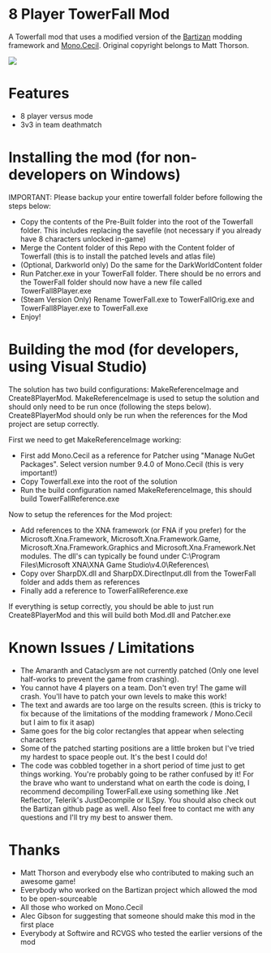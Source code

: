 # 8 Player TowerFall Mod 

A Towerfall mod that uses a modified version of the [Bartizan](https://github.com/Kha/Bartizan) modding framework and [Mono.Cecil](https://github.com/jbevain/cecil). Original copyright belongs to Matt Thorson.

![](https://github.com/Jonesey13/TF-8-Player/blob/master/Demo.gif)

# Features
* 8 player versus mode
* 3v3 in team deathmatch

# Installing the mod (for non-developers on Windows)
IMPORTANT: Please backup your entire towerfall folder before following the steps below:
* Copy the contents of the Pre-Built folder into the root of the Towerfall folder. This includes replacing the savefile (not necessary if you already have 8 characters unlocked in-game)
* Merge the Content folder of this Repo with the Content folder of Towerfall (this is to install the patched levels and atlas file)
* (Optional, Darkworld only) Do the same for the DarkWorldContent folder
* Run Patcher.exe in your TowerFall folder. There should be no errors and the TowerFall folder should now have a new file called TowerFall8Player.exe
* (Steam Version Only) Rename TowerFall.exe to TowerFallOrig.exe and TowerFall8Player.exe to TowerFall.exe
* Enjoy!

# Building the mod (for developers, using Visual Studio)
The solution has two build configurations: MakeReferenceImage and Create8PlayerMod. MakeReferenceImage is used to setup the solution and should only need to be run once (following the steps below). Create8PlayerMod should only be run when the references for the Mod project are setup correctly.

First we need to get MakeReferenceImage working:
* First add Mono.Cecil as a reference for Patcher using "Manage NuGet Packages". Select version number 9.4.0 of Mono.Cecil (this is very important!)
* Copy Towerfall.exe into the root of the solution
* Run the build configuration named MakeReferenceImage, this should build TowerFallReference.exe

Now to setup the references for the Mod project:
* Add references to the XNA framework (or FNA if you prefer) for the Microsoft.Xna.Framework, Microsoft.Xna.Framework.Game, Microsoft.Xna.Framework.Graphics and Microsoft.Xna.Framework.Net modules. The dll's can typically be found under C:\Program Files\Microsoft XNA\XNA Game Studio\v4.0\References\
* Copy over SharpDX.dll and SharpDX.DirectInput.dll from the TowerFall folder and adds them as references
* Finally add a reference to TowerFallReference.exe 

If everything is setup correctly, you should be able to just run Create8PlayerMod and this will build both Mod.dll and Patcher.exe

# Known Issues / Limitations
* The Amaranth and Cataclysm are not currently patched (Only one level half-works to prevent the game from crashing).
* You cannot have 4 players on a team. Don't even try! The game will crash. You'll have to patch your own levels to make this work!
* The text and awards are too large on the results screen. (this is tricky to fix because of the limitations of the modding framework / Mono.Cecil but I aim to fix it asap)
* Same goes for the big color rectangles that appear when selecting characters
* Some of the patched starting positions are a little broken but I've tried my hardest to space people out. It's the best I could do!
* The code was cobbled together in a short period of time just to get things working. You're probably going to be rather confused by it! For the brave who want to understand what on earth the code is doing, I recommend decompiling TowerFall.exe using something like .Net Reflector, Telerik's JustDecompile or ILSpy. You should also check out the Bartizan github page as well. Also feel free to contact me with any questions and I'll try my best to answer them.

# Thanks
* Matt Thorson and everybody else who contributed to making such an awesome game!
* Everybody who worked on the Bartizan project which allowed the mod to be open-sourceable
* All those who worked on Mono.Cecil
* Alec Gibson for suggesting that someone should make this mod in the first place
* Everybody at Softwire and RCVGS who tested the earlier versions of the mod
